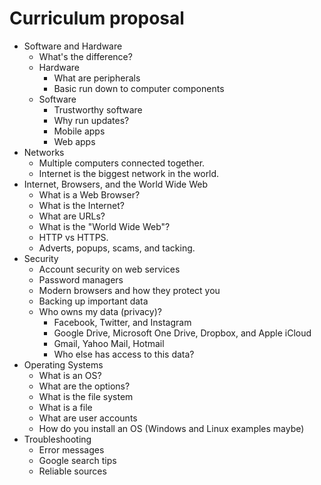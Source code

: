 # Curriculum proposal

* Software and Hardware
  * What's the difference?
  * Hardware
    * What are peripherals
    * Basic run down to computer components
  * Software
    * Trustworthy software
    * Why run updates?
    * Mobile apps
    * Web apps
* Networks
  * Multiple computers connected together.
  * Internet is the biggest network in the world.
* Internet, Browsers, and the World Wide Web
  * What is a Web Browser?
  * What is the Internet?
  * What are URLs?
  * What is the "World Wide Web"?
  * HTTP vs HTTPS.
  * Adverts, popups, scams, and tacking.
* Security
  * Account security on web services
  * Password managers
  * Modern browsers and how they protect you
  * Backing up important data
  * Who owns my data (privacy)?
    * Facebook, Twitter, and Instagram
    * Google Drive, Microsoft One Drive, Dropbox, and Apple iCloud
    * Gmail, Yahoo Mail, Hotmail
    * Who else has access to this data?
* Operating Systems
  * What is an OS?
  * What are the options?
  * What is the file system
  * What is a file
  * What are user accounts
  * How do you install an OS (Windows and Linux examples maybe)
* Troubleshooting
  * Error messages
  * Google search tips
  * Reliable sources

